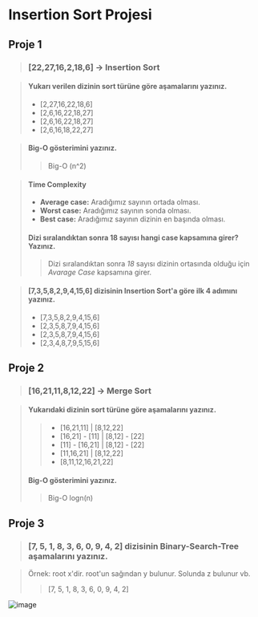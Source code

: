# Insertion Sort Projesi
## Proje 1
> ### [22,27,16,2,18,6] -> Insertion Sort

> #### Yukarı verilen dizinin sort türüne göre aşamalarını yazınız.
> - [2,27,16,22,18,6]
> - [2,6,16,22,18,27]
> - [2,6,16,22,18,27]
> - [2,6,16,18,22,27]

> #### Big-O gösterimini yazınız.
>> Big-O (n^2)

> #### Time Complexity  
> - **Average case:** Aradığımız sayının ortada olması.
> - **Worst case:** Aradığımız sayının sonda olması.
> - **Best case:** Aradığımız sayının dizinin en başında olması.
> #### Dizi sıralandıktan sonra 18 sayısı hangi case kapsamına girer? Yazınız.
>> Dizi sıralandıktan sonra *18* sayısı dizinin ortasında olduğu için *Avarage Case* kapsamına girer.

> #### [7,3,5,8,2,9,4,15,6] dizisinin Insertion Sort'a göre ilk 4 adımını yazınız.
>
>
> - [7,3,5,8,2,9,4,15,6]
> - [2,3,5,8,7,9,4,15,6]
> - [2,3,5,8,7,9,4,15,6]
> - [2,3,4,8,7,9,5,15,6]

## Proje 2
> ### [16,21,11,8,12,22] -> Merge Sort

> #### Yukarıdaki dizinin sort türüne göre aşamalarını yazınız.
>> - [16,21,11]  |  [8,12,22]
>> - [16,21] -  [11]  | [8,12]  -  [22]
>> - [11]  - [16,21] |  [8,12]  -  [22]
>> - [11,16,21] |  [8,12,22]
>> - [8,11,12,16,21,22]
> #### Big-O gösterimini yazınız.
>> Big-O logn(n)


## Proje 3
> ### [7, 5, 1, 8, 3, 6, 0, 9, 4, 2] dizisinin Binary-Search-Tree aşamalarını yazınız.

> Örnek: root x'dir. root'un sağından y bulunur. Solunda z bulunur vb.
>> [7, 5, 1, 8, 3, 6, 0, 9, 4, 2]
                                  
![image](https://user-images.githubusercontent.com/54523096/138573941-dc3ae0bb-2e51-4a43-99b8-6826c3d8ac98.png)



